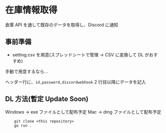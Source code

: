 # 在庫情報取得

倉庫 API を通して既存のデータを取得し、Discord に通知

## 事前準備

- setting.csv を用意(スプレッドシートで管理 -> CSV に変換して DL がおすすめ)

手動で用意するなら...

ヘッダー行に、`id,password,discordwebhook`
2 行目以降にデータを記入

## DL 方法(暫定 Update Soon)

Windows -> exe ファイルとして配布予定
Mac -> dmg ファイルとして配布予定

```shell
    git clone <this repository>
    go run .
```
